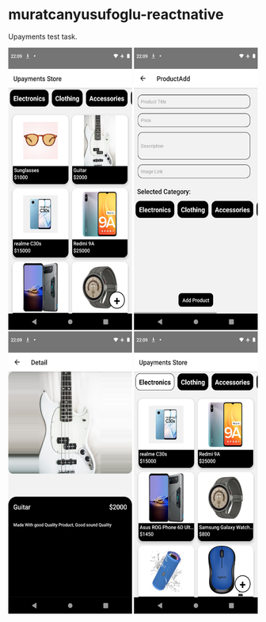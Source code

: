 # muratcanyusufoglu-reactnative
Upayments test task.

<img src="https://github.com/muratcanyusufoglu/muratcanyusufoglu-reactnative/blob/main/src/assets/Screenshot_1665428945.png" width="250" height="570"/>
<img src="https://github.com/muratcanyusufoglu/muratcanyusufoglu-reactnative/blob/main/src/assets/Screenshot_1665428953.png" width="250" height="570"/>
<img src="https://github.com/muratcanyusufoglu/muratcanyusufoglu-reactnative/blob/main/src/assets/Screenshot_1665428965.png" width="250" height="570"/>
<img src="https://github.com/muratcanyusufoglu/muratcanyusufoglu-reactnative/blob/main/src/assets/Screenshot_1665428973.png" width="250" height="570"/>

